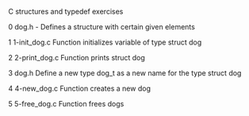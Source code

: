 C structures and typedef exercises

0 dog.h - Defines a structure with certain given elements

1 1-init_dog.c Function initializes variable of type struct dog

2 2-print_dog.c Function prints struct dog

3 dog.h Define a new type dog_t as a new name for the type struct dog

4 4-new_dog.c Function creates a new dog

5 5-free_dog.c Function frees dogs
